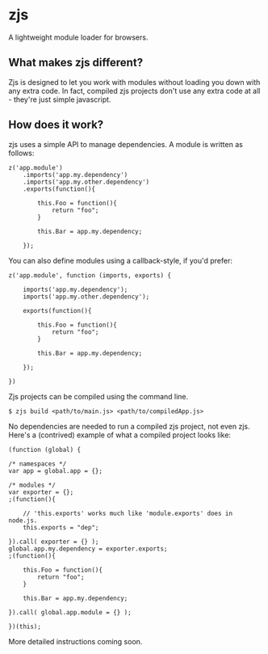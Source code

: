 zjs
===
A lightweight module loader for browsers.

What makes zjs different?
-------------------------
Zjs is designed to let you work with modules without loading you down
with any extra code. In fact, compiled zjs projects don't use any extra code
at all - they're just simple javascript.

How does it work?
-----------------
zjs uses a simple API to manage dependencies. A module is written as follows:

    
    z('app.module')
        .imports('app.my.dependency')
        .imports('app.my.other.dependency')
        .exports(function(){
            
            this.Foo = function(){    
                return "foo";
            }

            this.Bar = app.my.dependency;

        });


You can also define modules using a callback-style, if you'd prefer:

    
    z('app.module', function (imports, exports) {

        imports('app.my.dependency');
        imports('app.my.other.dependency');

        exports(function(){
            
            this.Foo = function(){
                return "foo";
            }

            this.Bar = app.my.dependency;

        });

    })


Zjs projects can be compiled using the command line.

    
    $ zjs build <path/to/main.js> <path/to/compiledApp.js>


No dependencies are needed to run a compiled zjs project, not even zjs.
Here's a (contrived) example of what a compiled project looks like:


    (function (global) {

    /* namespaces */
    var app = global.app = {};
    
    /* modules */
    var exporter = {};
    ;(function(){
        
        // 'this.exports' works much like 'module.exports' does in node.js.
        this.exports = "dep";

    }).call( exporter = {} );
    global.app.my.dependency = exporter.exports;
    ;(function(){
        
        this.Foo = function(){
            return "foo";
        }

        this.Bar = app.my.dependency;

    }).call( global.app.module = {} );

    })(this);


More detailed instructions coming soon.